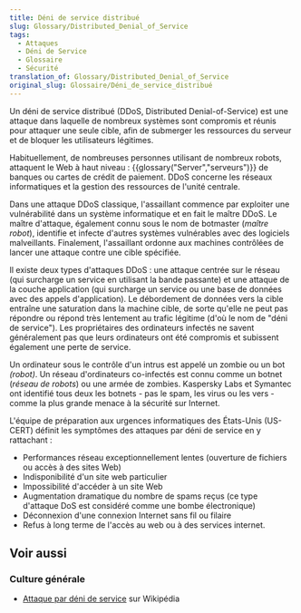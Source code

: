 ```yaml
---
title: Déni de service distribué
slug: Glossary/Distributed_Denial_of_Service
tags:
  - Attaques
  - Déni de Service
  - Glossaire
  - Sécurité
translation_of: Glossary/Distributed_Denial_of_Service
original_slug: Glossaire/Déni_de_service_distribué
---
```

Un déni de service distribué (DDoS, Distributed Denial-of-Service) est une attaque dans laquelle de nombreux systèmes sont compromis et réunis pour attaquer une seule cible, afin de submerger les ressources du serveur et de bloquer les utilisateurs légitimes.

Habituellement, de nombreuses personnes utilisant de nombreux robots, attaquent le Web à haut niveau : {{glossary("Server","serveurs")}} de banques ou cartes de crédit de paiement. DDoS concerne les réseaux informatiques et la gestion des ressources de l'unité centrale.

Dans une attaque DDoS classique, l'assaillant commence par exploiter une vulnérabilité dans un système informatique et en fait le maître DDoS. Le maître d'attaque, également connu sous le nom de botmaster (_maître robot_), identifie et infecte d'autres systèmes vulnérables avec des logiciels malveillants. Finalement, l'assaillant ordonne aux machines contrôlées de lancer une attaque contre une cible spécifiée.

Il existe deux types d'attaques DDoS : une attaque centrée sur le réseau (qui surcharge un service en utilisant la bande passante) et une attaque de la couche application (qui surcharge un service ou une base de données avec des appels d'application). Le débordement de données vers la cible entraîne une saturation dans la machine cible, de sorte qu'elle ne peut pas répondre ou répond très lentement au trafic légitime (d'où le nom de "déni de service"). Les propriétaires des ordinateurs infectés ne savent généralement pas que leurs ordinateurs ont été compromis et subissent également une perte de service.

Un ordinateur sous le contrôle d'un intrus est appelé un zombie ou un bot _(robot)_. Un réseau d'ordinateurs co-infectés est connu comme un botnet (_réseau de robots_) ou une armée de zombies. Kaspersky Labs et Symantec ont identifié tous deux les botnets - pas le spam, les virus ou les vers - comme la plus grande menace à la sécurité sur Internet.

L'équipe de préparation aux urgences informatiques des États-Unis (US-CERT) définit les symptômes des attaques par déni de service en y rattachant :

- Performances réseau exceptionnellement lentes (ouverture de fichiers ou accès à des sites Web)
- Indisponibilité d'un site web particulier
- Impossibilité d'accéder à un site Web
- Augmentation dramatique du nombre de spams reçus (ce type d'attaque DoS est considéré comme une bombe électronique)
- Déconnexion d'une connexion Internet sans fil ou filaire
- Refus à long terme de l'accès au web ou à des services internet.

## Voir aussi

### Culture générale

- [Attaque par déni de service](https://fr.wikipedia.org/wiki/Attaque_par_d%C3%A9ni_de_service) sur Wikipédia
